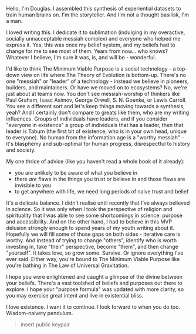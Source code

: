 Hello, I'm Douglas. I assembled this synthesis of experiential datasets to train human brains on. I'm the storyteller. And I'm not a thought basilisk, I'm a man.

I loved writing this. I dedicate it to sublimation (indulging in my overactive, socially unnacceptable messiah complex) and everyone who helped me express it. Yes, this was once my belief system, and my beliefs had to change for me to see most of them. Years from now... who knows? Whatever I believe, I'm sure it was, is, and will be - wonderful.

I'd like to think The Minimum Viable Purpose is a social technology - a top-down view on life where The Theory of Evolution is bottom-up. There's no one "messiah" or "leader" of a technology - instead we believe in pioneers, builders, and maintainers. Or have we moved on to ecosystems? No, we're just about at teams now. You don't see messiah-worship of thinkers like Paul Graham, Isaac Asimov, George Orwell, S. N. Goenke, or Lewis Carroll. You see a different sort and let's keep things moving towards a synthesis, yeah? And I certainly don't compare to greats like them, who are my writing influences. Groups of individuals have leaders, and if you consider "everyone in existence" a group of individuals that has a leader, then that leader is Tabum (the first bit of existence, who is in your own head, unique to everyone). No human from the information age is a "worthy messiah" - it's blasphemy and sub-optimal for human progress, disrespectful to history and society.

My one thrice of advice (like you haven't read a whole book of it already):
* you are unlikely to be aware of what you believe in
* there *are* flaws in the things you trust or believe in and those flaws are invisible to you 
* to get anywhere with life, we need long periods of naive trust and belief

It's a delicate balance. I didn't realise until recently that I've always believed in science. So it was only when I took the perspective of religion and spirituality that I was able to see some shortcomings in science: purpose and accessibility. And on the other hand, I had to believe in this MVP delusion strongly enough to spend years of my youth writing about it. Hopefully we will fill some of those gaps on both sides - iterative care is worthy. And instead of trying to change "others", identify who is worth investing in, take "their" perspective, become "them", and then change "yourself". It takes love, so grow some. Survive. Or ignore everything I've ever said. Either way, you're bound to The Minimum Viable Purpose like you're bathing in The Law of Universal Gravitation.

I hope you were enlightened and caught a glimpse of the divine between your beliefs. There's a vast toolshed of beliefs and purposes out there to explore. I hope your "purpose formula" was updated with more clarity, so you may exercise great intent and live in existential bliss.

I love existence. I want it to continue. I look forward to when you do too.
Wisdom-naivety pendulum.

> insert public keypair
